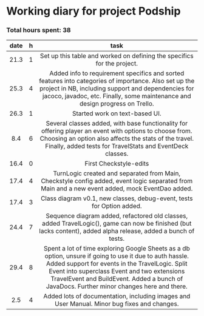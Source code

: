 # Working diary for project Podship

### Total hours spent: 38

| date | h | task |
| :----: | :----: | :----: |
| 21.3 | 1 | Set up this table and worked on defining the specifics for the project. |
| 25.3 | 4 | Added info to requirement specifics and sorted features into categories of importance. Also set up the project in NB, including support and dependencies for jacoco, javadoc, etc. Finally, some maintenance and design progress on Trello.|
| 26.3 | 1 | Started work on text-based UI. |
| 8.4 | 6 | Several classes added, with base functionality for offering player an event with options to choose from. Choosing an option also affects the stats of the travel. Finally, added tests for TravelStats and EventDeck classes. |
| 16.4 | 0 | First Checkstyle-edits |
| 17.4 | 4 | TurnLogic created and separated from Main, Checkstyle config added, event logic separated from Main and a  new event added, mock EventDao added. |
| 17.4 | 3 | Class diagram v0.1, new classes, debug-event, tests for Option added. |
| 24.4 | 7 | Sequence diagram added, refactored old classes, added TravelLogic(), game can now be finished (but lacks content), added alpha release, added a bunch of tests. |
| 29.4 | 8 | Spent a lot of time exploring Google Sheets as a db option, unsure if going to use it due to auth hassle. Added support for events in the TravelLogic. Split Event into superclass Event and two extensions TravelEvent and BuildEvent. Added a bunch of JavaDocs. Further minor changes here and there. |
| 2.5 | 4 | Added lots of documentation, including images and User Manual. Minor bug fixes and changes. |
